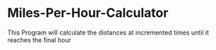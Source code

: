 # Miles-Per-Hour-Calculator
This Program will calculate the distances at incremented times until it reaches the final hour
